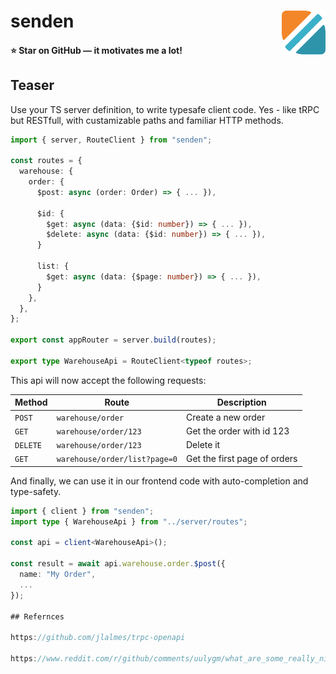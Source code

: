 <h1>
  senden
  <img src="https://raw.githubusercontent.com/fru/senden/main/logo.png" align="right" height="70" alt="Logo" />
</h1>

#### ⭐ Star on GitHub — it motivates me a lot!

## Teaser

Use your TS server definition, to write typesafe client code. Yes - like tRPC but RESTfull, with custamizable paths and familiar HTTP methods.

```ts
import { server, RouteClient } from "senden";

const routes = {
  warehouse: {
    order: {
      $post: async (order: Order) => { ... }),

      $id: {
        $get: async (data: {$id: number}) => { ... }),
        $delete: async (data: {$id: number}) => { ... }),
      }

      list: {
        $get: async (data: {$page: number}) => { ... }),
      }
    },
  },
};

export const appRouter = server.build(routes);

export type WarehouseApi = RouteClient<typeof routes>;
```

This api will now accept the following requests:

| Method   | Route                         | Description                  |
| -------- | ----------------------------- | ---------------------------- |
| `POST`   | `warehouse/order`             | Create a new order           |
| `GET`    | `warehouse/order/123`         | Get the order with id 123    |
| `DELETE` | `warehouse/order/123`         | Delete it                    |
| `GET`    | `warehouse/order/list?page=0` | Get the first page of orders |

And finally, we can use it in our frontend code with auto-completion and type-safety.

```ts
import { client } from "senden";
import type { WarehouseApi } from "../server/routes";

const api = client<WarehouseApi>();

const result = await api.warehouse.order.$post({
  name: "My Order",
  ...
});

## Refernces

https://github.com/jlalmes/trpc-openapi

https://www.reddit.com/r/github/comments/uulygm/what_are_some_really_nice_github_profile_readmes/
```
